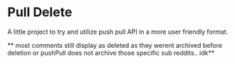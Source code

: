 # Pull Delete

A little project to try and utilize push pull API in a more user friendly format.

** most comments still display as deleted as they werent archived before deletion or pushPull does not archive those specific sub reddits.. idk**
